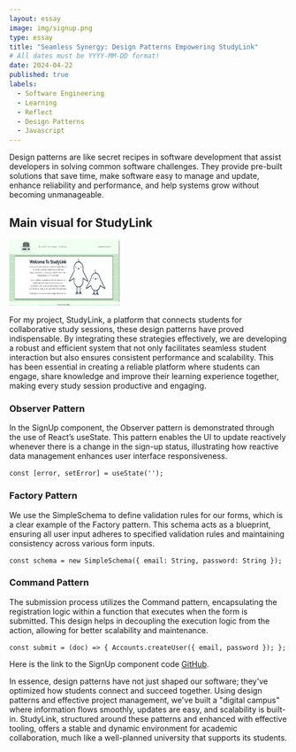 ```yaml
---
layout: essay
image: img/signup.png
type: essay
title: "Seamless Synergy: Design Patterns Empowering StudyLink"
# All dates must be YYYY-MM-DD format!
date: 2024-04-22
published: true
labels:
  - Software Engineering
  - Learning
  - Reflect
  - Design Patterns
  - Javascript
---
```


Design patterns are like secret recipes in software development that assist developers in solving common software challenges. They provide pre-built solutions that save time, make software easy to manage and update, enhance reliability and performance, and help systems grow without becoming unmanageable.

## Main visual for StudyLink 
<img width="200" height="120" class="rounded float-start pe-4" src="../img/main.png" alt="Main visual for StudyLink">

For my project, StudyLink, a platform that connects students for collaborative study sessions, these design patterns have proved indispensable. By integrating these strategies effectively, we are developing a robust and efficient system that not only facilitates seamless student interaction but also ensures consistent performance and scalability. This has been essential in creating a reliable platform where students can engage, share knowledge and improve their learning experience together, making every study session productive and engaging.

### Observer Pattern
In the SignUp component, the Observer pattern is demonstrated through the use of React’s useState. This pattern enables the UI to update reactively whenever there is a change in the sign-up status, illustrating how reactive data management enhances user interface responsiveness.

```
const [error, setError] = useState('');
```

### Factory Pattern
We use the SimpleSchema to define validation rules for our forms, which is a clear example of the Factory pattern. This schema acts as a blueprint, ensuring all user input adheres to specified validation rules and maintaining consistency across various form inputs.

```
const schema = new SimpleSchema({ email: String, password: String });
```

### Command Pattern
The submission process utilizes the Command pattern, encapsulating the registration logic within a function that executes when the form is submitted. This design helps in decoupling the execution logic from the action, allowing for better scalability and maintenance.

```
const submit = (doc) => { Accounts.createUser({ email, password }); };
```

Here is the link to the SignUp component code [GitHub](https://github.com/phoenix-codecrafters/StudyLink/blob/main/app/imports/ui/pages/SignUp.jsx).

In essence, design patterns have not just shaped our software; they've optimized how students connect and succeed together. Using design patterns and effective project management, we've built a "digital campus" where information flows smoothly, updates are easy, and scalability is built-in. StudyLink, structured around these patterns and enhanced with effective tooling, offers a stable and dynamic environment for academic collaboration, much like a well-planned university that supports its students.
